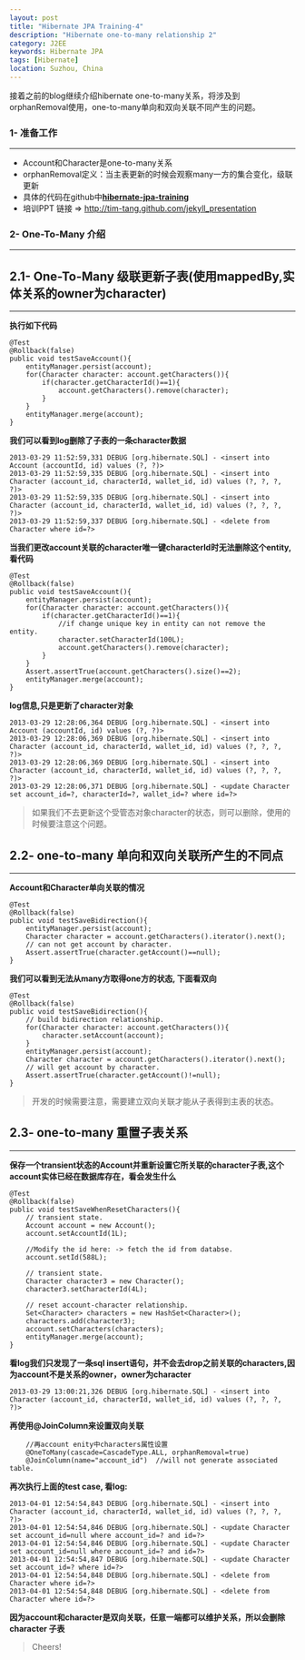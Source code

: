 ```yaml
---
layout: post
title: "Hibernate JPA Training-4"
description: "Hibernate one-to-many relationship 2"
category: J2EE 
keywords: Hibernate JPA
tags: [Hibernate]
location: Suzhou, China
---
```


接着之前的blog继续介绍hibernate one-to-many关系，将涉及到orphanRemoval使用，one-to-many单向和双向关联不同产生的问题。

### 1- 准备工作
---

- Account和Character是one-to-many关系
- orphanRemoval定义：当主表更新的时候会观察many一方的集合变化，级联更新
- 具体的代码在github中[**hibernate-jpa-training**](https://github.com/tim-tang/hibernate-jpa-training)
- 培训PPT 链接 => <http://tim-tang.github.com/jekyll_presentation> 

### 2- One-To-Many 介绍
---
## 2.1- One-To-Many 级联更新子表(使用mappedBy,实体关系的owner为character)
---

**执行如下代码**

	@Test
    @Rollback(false)
    public void testSaveAccount(){
        entityManager.persist(account);
        for(Character character: account.getCharacters()){
            if(character.getCharacterId()==1){
                account.getCharacters().remove(character);
            }
        }
        entityManager.merge(account);
    }

**我们可以看到log删除了子表的一条character数据**

    2013-03-29 11:52:59,331 DEBUG [org.hibernate.SQL] - <insert into Account (accountId, id) values (?, ?)>
    2013-03-29 11:52:59,335 DEBUG [org.hibernate.SQL] - <insert into Character (account_id, characterId, wallet_id, id) values (?, ?, ?, ?)>
    2013-03-29 11:52:59,335 DEBUG [org.hibernate.SQL] - <insert into Character (account_id, characterId, wallet_id, id) values (?, ?, ?, ?)>
    2013-03-29 11:52:59,337 DEBUG [org.hibernate.SQL] - <delete from Character where id=?>

**当我们更改account关联的character唯一键characterId时无法删除这个entity,看代码**

	@Test
    @Rollback(false)
    public void testSaveAccount(){
        entityManager.persist(account);
        for(Character character: account.getCharacters()){
            if(character.getCharacterId()==1){
                //if change unique key in entity can not remove the entity.
                character.setCharacterId(100L);
                account.getCharacters().remove(character);
            }
        } 
        Assert.assertTrue(account.getCharacters().size()==2);
        entityManager.merge(account);
    }

**log信息,只是更新了character对象**
    
    2013-03-29 12:28:06,364 DEBUG [org.hibernate.SQL] - <insert into Account (accountId, id) values (?, ?)>
    2013-03-29 12:28:06,369 DEBUG [org.hibernate.SQL] - <insert into Character (account_id, characterId, wallet_id, id) values (?, ?, ?, ?)>
    2013-03-29 12:28:06,369 DEBUG [org.hibernate.SQL] - <insert into Character (account_id, characterId, wallet_id, id) values (?, ?, ?, ?)>
    2013-03-29 12:28:06,371 DEBUG [org.hibernate.SQL] - <update Character set account_id=?, characterId=?, wallet_id=? where id=?>

> 如果我们不去更新这个受管态对象character的状态，则可以删除，使用的时候要注意这个问题。

## 2.2- one-to-many 单向和双向关联所产生的不同点
---

**Account和Character单向关联的情况**

	@Test
    @Rollback(false)
    public void testSaveBidirection(){
        entityManager.persist(account);
        Character character = account.getCharacters().iterator().next();
        // can not get account by character.
        Assert.assertTrue(character.getAccount()==null);
    }

**我们可以看到无法从many方取得one方的状态, 下面看双向**

	@Test
    @Rollback(false)
    public void testSaveBidirection(){
        // build bidirection relationship.
        for(Character character: account.getCharacters()){
            character.setAccount(account);
        }
        entityManager.persist(account);
        Character character = account.getCharacters().iterator().next();
        // will get account by character.
        Assert.assertTrue(character.getAccount()!=null);
    }

> 开发的时候需要注意，需要建立双向关联才能从子表得到主表的状态。

## 2.3- one-to-many 重置子表关系
---

**保存一个transient状态的Account并重新设置它所关联的character子表,这个account实体已经在数据库存在，看会发生什么**

	@Test
    @Rollback(false)
    public void testSaveWhenResetCharacters(){
    	// transient state.
        Account account = new Account();
        account.setAccountId(1L);
        
        //Modify the id here: -> fetch the id from databse.
        account.setId(588L);
        
        // transient state.
        Character character3 = new Character();
        character3.setCharacterId(4L);
         
        // reset account-character relationship.
        Set<Character> characters = new HashSet<Character>();
        characters.add(character3);
        account.setCharacters(characters);
        entityManager.merge(account);
    }

**看log我们只发现了一条sql insert语句，并不会去drop之前关联的characters,因为account不是关系的owner，owner为character**

    2013-03-29 13:00:21,326 DEBUG [org.hibernate.SQL] - <insert into Character (account_id, characterId, wallet_id, id) values (?, ?, ?, ?)>

**再使用@JoinColumn来设置双向关联**

        //再account enity中characters属性设置
        @OneToMany(cascade=CascadeType.ALL, orphanRemoval=true)
        @JoinColumn(name="account_id")  //will not generate associated table.

**再次执行上面的test case, 看log:**

    2013-04-01 12:54:54,843 DEBUG [org.hibernate.SQL] - <insert into Character (account_id, characterId, wallet_id, id) values (?, ?, ?, ?)>
    2013-04-01 12:54:54,846 DEBUG [org.hibernate.SQL] - <update Character set account_id=null where account_id=? and id=?>
    2013-04-01 12:54:54,846 DEBUG [org.hibernate.SQL] - <update Character set account_id=null where account_id=? and id=?>
    2013-04-01 12:54:54,847 DEBUG [org.hibernate.SQL] - <update Character set account_id=? where id=?>
    2013-04-01 12:54:54,848 DEBUG [org.hibernate.SQL] - <delete from Character where id=?>
    2013-04-01 12:54:54,848 DEBUG [org.hibernate.SQL] - <delete from Character where id=?>

**因为account和character是双向关联，任意一端都可以维护关系，所以会删除character 子表**

> Cheers!
